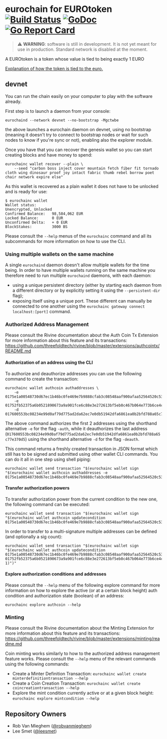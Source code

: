 # eurochain for EUROtoken [![Build Status](https://travis-ci.org/nbh-digital/eurochain.svg?branch=master)](https://travis-ci.org/nbh-digital/eurochain) [![GoDoc](https://godoc.org/github.com/nbh-digital/eurochain?status.svg)](https://godoc.org/github.com/nbh-digital/eurochain) [![Go Report Card](https://goreportcard.com/badge/github.com/nbh-digital/eurochain)](https://goreportcard.com/report/github.com/nbh-digital/eurochain)

> :warning: **WARNING**: software is still in development. It is not yet meant for use in production.
> Standard network is disabled at the moment.

A EUROtoken is a token whose value is tied to being exactly 1 EURO

[Explanation of how the token is tied to the euro.](./docs/concept.md)

## devnet

You can run the chain easily on your computer to play with the software already.

First step is to launch a daemon from your console:

```
eurochaind --network devnet --no-bootstrap -Mgctwbe
```

the above launches a eurochain daemon on devnet, using no bootstrap
(meaning it doesn't try to connect to bootstrap nodes or wait for such nodes to know if you're sync or not),
enabling also the explorer module.

Once you have that you can recover the genesis wallet so you can start creating blocks and have money to spend:

```
eurochainc wallet recover --plain \
    --seed "carbon boss inject cover mountain fetch fiber fit tornado cloth wing dinosaur proof joy intact fabric thumb rebel borrow poet chair network expire else"
```

As this wallet is recovered as a plain wallet it does not have to be unlocked and is ready for use:

```
$ eurochainc wallet
Wallet status:
Unencrypted, Unlocked
Confirmed Balance:   98,584,062 EUR
Locked Balance:      0 EUR
Unconfirmed Delta:   + 0 EUR
BlockStakes:         3000 BS
```

Please consult the `--help` menus of the `eurochainc` command and all its subcommands for more information on how to use the CLI.

### Using multiple wallets on the same machine

A single `eurochaind` daemon doesn't allow multiple wallets for the time being.
In order to have multiple wallets running on the same machine you therefore need
to run multiple `eurochaind` daemons, with each daemon:
  - using a unique persistent directory (either by starting each daemon from a different directory or
    by explicitly setting it using the `--persistent-dir` flag);
  - exposing itself using a unique port.
These different can manually be connected to one another using the `eurochainc gateway connect localhost:[port]` command.

### Authorized Address Management

Please consult the Rivine documentation about the Auth Coin Tx Extension for more information about this feature and its transactions:
<https://github.com/threefoldtech/rivine/blob/master/extensions/authcointx/README.md>

#### Authorization of an address using the CLI

To authorize and deauthorize addresses you can use the following command to create the transaction:

```
eurochainc wallet authcoin authaddresses \
    -e 0175e1a00548730d67ec1b46bc0fe469e7b9888cfab3c08548aaf900afaa52564520c537d665ca
    -e 01752fb52375a6b0521890673a9a901fce6c88e3e272613bf5eb0c467b064e773b6ce4c54a2931
    -d 017600553bc08234e99d0af79d775ad2da62ec7e0db51942dfa6861ea0b2bfd788a65c77e370d5
```

The above command authorizes the first 2 addresses using the shorthand alternative `-e` for the flag `-auth`,
while it deauthorizes the last address (`017600553bc08234e99d0af79d775ad2da62ec7e0db51942dfa6861ea0b2bfd788a65c77e370d5`)
using the shorthand alternative `-d` for the flag `-deauth`.

This command returns a freshly created transaction in JSON format which still has to be signed and submitted using
other wallet CLI commands. You can do it all in one step using shell piping:

```
eurochainc wallet send transaction "$(eurochainc wallet sign "$(eurochainc wallet authcoin authaddresses -e 0175e1a00548730d67ec1b46bc0fe469e7b9888cfab3c08548aaf900afaa52564520c537d665ca)")"
```

#### Transfer authorization powers

To transfer authorization power from the current condition to the new one, the following command can be executed:

```
eurochainc wallet send transaction "$(eurochainc wallet sign "$(eurochainc wallet authcoin updatecondition 0175e1a00548730d67ec1b46bc0fe469e7b9888cfab3c08548aaf900afaa52564520c537d665ca)")"
```

In order to transfer to a multi-signature multiple addresses can be defined (and optionally a sig count):

```
eurochainc wallet send transaction "$(eurochainc wallet sign "$(eurochainc wallet authcoin updatecondition 0175e1a00548730d67ec1b46bc0fe469e7b9888cfab3c08548aaf900afaa52564520c537d665ca 01752fb52375a6b0521890673a9a901fce6c88e3e272613bf5eb0c467b064e773b6ce4c54a2931 1)")"
```

#### Explore authorization conditions and addresses

Please consult the `--help` menu of the following explore command for more information
on how to explore the active (or at a certain block height) auth condition and authorization state (boolean) of an address:

```
eurochainc explore authcoin --help
```

### Minting

Please consult the Rivine documentation about the Minting Extension for more information about this feature and its transactions:
<https://github.com/threefoldtech/rivine/blob/master/extensions/minting/readme.md>

Coin minting works similarly to how to the authorized address management feature works.
Please consult the `--help` menu of the relevant commands using the following commands:

- Create a Minter Definition Transaction: `eurochainc wallet create minterdefinitiontransaction --help`
- Create a Coin Creation Transaction: `eurochainc wallet create coincreationtransaction --help`
- Explore the mint condition currently active or at a given block height: `eurochainc explore mintcondition --help`

## Repository Owners

* Rob Van Mieghem ([@robvanmieghem](https://github.com/robvanmieghem))
* Lee Smet ([@leesmet](https://github.com/leesmet))
